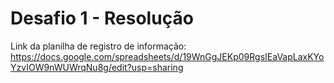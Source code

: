 # Desafio 1 - Resolução
Link da planilha de registro de informação: https://docs.google.com/spreadsheets/d/19WnGgJEKp09RgsIEaVapLaxKYoYzvIOW9nWUWrqNu8g/edit?usp=sharing

